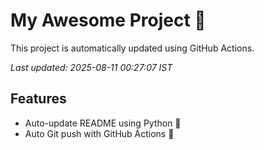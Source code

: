# My Awesome Project 🚀

This project is automatically updated using GitHub Actions.

_Last updated: 2025-08-11 00:27:07 IST_

## Features
- Auto-update README using Python 🐍
- Auto Git push with GitHub Actions 🤖
